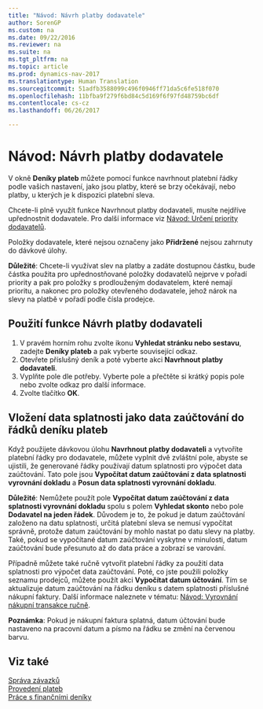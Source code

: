 ```yaml
---
title: "Návod: Návrh platby dodavatele"
author: SorenGP
ms.custom: na
ms.date: 09/22/2016
ms.reviewer: na
ms.suite: na
ms.tgt_pltfrm: na
ms.topic: article
ms.prod: dynamics-nav-2017
ms.translationtype: Human Translation
ms.sourcegitcommit: 51adfb3588099c496f0946ff71da5c6fe518f070
ms.openlocfilehash: 11bfba9f279f6bd84c5d169f6f97fd48759bc6df
ms.contentlocale: cs-cz
ms.lasthandoff: 06/26/2017

---
```


# <a name="how-to-suggest-vendor-payments"></a>Návod: Návrh platby dodavatele
V okně **Deníky plateb** můžete pomocí funkce navrhnout platební řádky podle vašich nastavení, jako jsou platby, které se brzy očekávají, nebo platby, u kterých je k dispozici platební sleva.

Chcete-li plně využít funkce Navrhnout platby dodavateli, musíte nejdříve upřednostnit dodavatele. Pro další informace viz [Návod: Určení priority dodavatelů](purchasing-how-prioritize-vendors.md).

Položky dodavatele, které nejsou označeny jako **Přidržené** nejsou zahrnuty do dávkové úlohy.  

**Důležité**: Chcete-li využívat slev na platby a zadáte dostupnou částku, bude částka použita pro upřednostňované položky dodavatelů nejprve v pořadí priority a pak pro položky s prodlouženým dodavatelem, které nemají prioritu, a nakonec pro položky otevřeného dodavatele, jehož nárok na slevy na platbě v pořadí podle čísla prodejce.

## <a name="to-use-the-suggest-vendor-payments-function"></a>Použití funkce Návrh platby dodavateli
1. V pravém horním rohu zvolte ikonu **Vyhledat stránku nebo sestavu**, zadejte **Deníky plateb** a pak vyberte související odkaz.
2. Otevřete příslušný deník a poté vyberte akci **Navrhnout platby dodavateli**.
3. Vyplňte pole dle potřeby. Vyberte pole a přečtěte si krátký popis pole nebo zvolte odkaz pro další informace.
4. Zvolte tlačítko **OK**.

## <a name="to-insert-the-due-date-as-posting-date-on-payment-journal-lines"></a>Vložení data splatnosti jako data zaúčtování do řádků deníku plateb
Když použijete dávkovou úlohu **Navrhnout platby dodavateli** a vytvoříte platební řádky pro dodavatele, můžete vyplnit dvě zvláštní pole, abyste se ujistili, že generované řádky používají datum splatnosti pro výpočet data zaúčtování. Tato pole jsou **Vypočítat datum zaúčtování z data splatnosti vyrovnání dokladu** a **Posun data splatnosti vyrovnání dokladu**.

**Důležité**: Nemůžete použít pole **Vypočítat datum zaúčtování z data splatnosti vyrovnání dokladu** spolu s polem **Vyhledat skonto** nebo pole **Dodavatel na jeden řádek**. Důvodem je to, že pokud je datum zaúčtování založeno na datu splatnosti, určitá platební sleva se nemusí vypočítat správně, protože datum zaúčtování by mohlo nastat po datu slevy na platby.
Také, pokud se vypočítané datum zaúčtování vyskytne v minulosti, datum zaúčtování bude přesunuto až do data práce a zobrazí se varování.

Případně můžete také ručně vytvořit platební řádky za použití data splatnosti pro výpočet data zaúčtování. Poté, co jste použili položky seznamu prodejců, můžete použít akci **Vypočítat datum účtování**. Tím se aktualizuje datum zaúčtování na řádku deníku s datem splatnosti příslušné nákupní faktury. Další informace naleznete v tématu: [Návod: Vyrovnání nákupní transakce ručně](payables-how-apply-purchase-transactions-manually.md).  

**Poznámka**: Pokud je nákupní faktura splatná, datum účtování bude nastaveno na pracovní datum a písmo na řádku se změní na červenou barvu.

## <a name="see-also"></a>Viz také
[Správa závazků](payables-manage-payables.md)  
[Provedení plateb](payables-make-payments.md)  
[Práce s finančními deníky](ui-work-general-journals.md)

